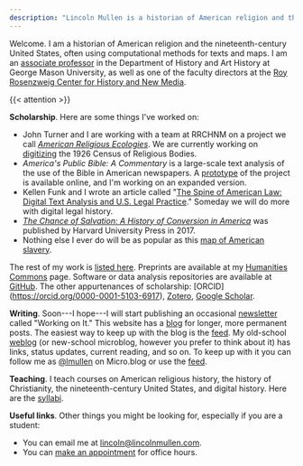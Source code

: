 ```yaml
---
description: "Lincoln Mullen is a historian of American religion and the nineteenth-century United States."
---
```


Welcome. I am a historian of American religion and the nineteenth-century United States, often using computational methods for texts and maps. I am an [associate professor](https://historyarthistory.gmu.edu/people/lmullen) in the Department of History and Art History at George Mason University, as well as one of the faculty directors at the [Roy Rosenzweig Center for History and New Media](https://rrchnm.org/).

{{< attention >}}

**Scholarship**. Here are some things I've worked on:

- John Turner and I are working with a team at RRCHNM on a project we call [*American Religious Ecologies*](http://religiousecologies.org). We are currently working on [digitizing](https://rrchnm.org/news/rrchnm-to-digitize-the-1926-census-of-religious-bodies/) the 1926 Census of Religious Bodies.
- *America's Public Bible: A Commentary* is a large-scale text analysis of the use of the Bible in American newspapers. A [prototype](http://americaspublicbible.org/) of the project is available online, and I'm working on an expanded version.
- Kellen Funk and I wrote an article called "[The Spine of American Law: Digital Text Analysis and U.S. Legal Practice](https://academic.oup.com/ahr/article/123/1/132/4840258?guestAccessKey=3a271895-4af8-41e8-b3d9-15941dfe0bcf)." Someday we will do more with digital legal history.
- [*The Chance of Salvation: A History of Conversion in America*](http://www.hup.harvard.edu/catalog.php?isbn=9780674975620) was published by Harvard University Press in 2017. 
- Nothing else I ever do will be as popular as this [map of American slavery](https://lincolnmullen.com/projects/slavery/).

The rest of my work is [listed here](/scholarship/). Preprints are available at my [Humanities Commons](https://hcommons.org/members/lmullen/) page. Software or data analysis repositories are available at [GitHub](https://github.com/lmullen/). The other appurtenances of scholarship: [ORCID] (https://orcid.org/0000-0001-5103-6917), [Zotero](https://www.zotero.org/lmullen), [Google Scholar](https://scholar.google.com/citations?hl=en&user=qhhNmCQAAAAJ).

**Writing**. Soon---I hope---I will start publishing an occasional [newsletter](https://buttondown.email/lmullen) called "Working on It." This website has a [blog](/blog/) for longer, more permanent posts. The easiest way to keep up with the blog is the [feed](https://lincolnmullen.com/blog/index.xml). My old-school [weblog](https://weblog.lincolnmullen.com/) (or new-school microblog, however you prefer to think about it) has links, status updates, current reading, and so on. To keep up with it you can follow me as [@lmullen](https://micro.blog/lmullen) on Micro.blog or use the [feed](http://weblog.lincolnmullen.com/feed.xml).

**Teaching**. I teach courses on American religious history, the history of Christianity, the nineteenth-century United States, and digital history. Here are the [syllabi](/courses/).

**Useful links**. Other things you might be looking for, especially if you are a student:

- You can email me at [lincoln@lincolnmullen.com](mailto:lincoln@lincolnmullen.com).
- You can [make an appointment](/page/office-hours/) for office hours. 
